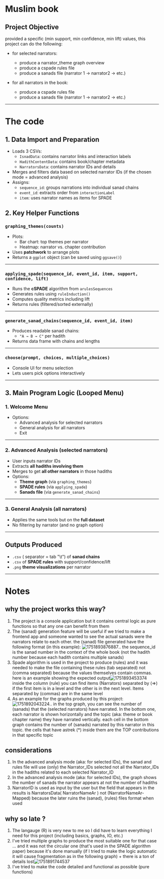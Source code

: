 # Muslim book
## **Project Objective**

provided a specific (min support, min confidence, min lift) values, this project can do the following:

* for selected narrators:

  * produce a narrator_theme graph overview
  * produce a cspade rules file
  * produce a sanads file (narrator 1 -> narrator2 -> etc.)
* for all narrators in the book:

  - produce a cspade rules file

  * produce a sanads file (narrator 1 -> narrator2 -> etc.)

---

# The code

## 1. **Data Import and Preparation**

* Loads 3 CSVs:
  * `IsnadData`: contains narrator links and interaction labels
  * `HadithContentData`: contains book/chapter metadata
  * `NarratorsData`: contains narrator IDs and details
* Merges and filters data based on selected narrator IDs (if the chosen mode = advanced analysis)
* Assigns:
  * `sequence_id`: groups narrations into individual sanad chains
  * `event_id`: extracts order from `interactionLabel`
  * `item`: uses narrator names as items for SPADE

## **2. Key Helper Functions**

### `graphing_themes(counts)`

* Plots:
  * Bar chart: top themes per narrator
  * Heatmap: narrator vs. chapter contribution
* Uses **patchwork** to arrange plots
* Returns a `ggplot` object (can be saved using `ggsave()`)

---

### `applying_spade(sequence_id, event_id, item, support, confidence, lift)`

* Runs the **cSPADE** algorithm from `arulesSequences`
* Generates rules using `ruleInduction()`
* Computes quality metrics including lift
* Returns rules (filtered/sorted externally)

---

### `generate_sanad_chains(sequence_id, event_id, item)`

* Produces readable sanad chains:
  * `"A → B → C"` per hadith
* Returns data frame with chains and lengths

---

### `choose(prompt, choices, multiple_choices)`

* Console UI for menu selection
* Lets users pick options interactively

---

## **3. Main Program Logic (Looped Menu)**

### 1. **Welcome Menu**

* Options:
  * Advanced analysis for selected narrators
  * General analysis for all narrators
  * Exit

---

### 2. **Advanced Analysis (selected narrators)**

* User inputs narrator IDs
* Extracts **all hadiths involving them**
* Merges to get **all other narrators** in those hadiths
* Options:
  * **Theme graph** (via `graphing_themes`)
  * **SPADE rules** (via `applying_spade`)
  * **Sanads file** (via `generate_sanad_chains`)

---

### 3. **General Analysis (all narrators)**

* Applies the same tools but on the **full dataset**
* No filtering by narrator (and no graph option)

---

## **Outputs Produced**

* `.csv` ( separator = tab "\\t") of **sanad chains**
* `.csv` of **SPADE rules** with support/confidence/lift
* `.png`  **theme visualizations** per narrator

---

# Notes

## why the project works this way?

1. The project is a console application but it contains central logic as pure functions so that any one can benefit from them
2. The (sanad) generation feature will be useful if we tried to make a frontend app and someone wanted to see the actual sanads were the narrators relate to each other. the (sanad) file generated have the following format (in this example): ![1751893876887](image/project_overview_1/1751893876887.png).. the sequence_id is the sanad number in the context of the whole book (not the hadith number because each hadith contains multiple sanads)
3. Spade algorithm is used in the project to produce (rules) and it was needed to make the file containing these rules (tab separated) not (comma separated) because the values themselves contain commas. here is an example showing the expected output![1751893453374](image/project_overview_1/1751893453374.png) inside the column (rule) you can find items (Narrators) separated by (=>) if the first item is in a level and the other is in the next level. Items separated by (commas) are in the same level
4. As an example for the graphs produced by this project: ![1751892043224](image/project_overview_1/1751892043224.png).. in the top graph, you can see the number of (sanads) that the (selected narrators) have narrated. In the bottom one, each narrator is shown horizontally and the topic (aka: theme or book chapter name) they have narrated vertically. each cell in the bottom graph contains the number of (sanads) narrated by this narrator in this topic. the cells that have astrek (*) inside them are the TOP contributions in that specific topic

## considerations

1. In the advanced analysis mode (aka: for selected IDs), the sanad and rules file will use (only) the Narrator_IDs selected not all the Narrator_IDs in the hadiths related to each selected Narrator_ID
2. In the advanced analysis mode (aka: for selected IDs), the graph shows the number of sanads the narrator appears at not the number of hadiths
3. NarratorID is used as input by the user but the field that appears in the results is NarratorsData( NarratorNameAr ) not (NarratorNameAr-Mapped) because the later ruins the (sanad), (rules) files format when used

## why so late ?

1. The langauge (R) is very new to me so I did have to learn everything I need for this project (including basics, graphs, IO, etc.)
2. I've tried multiple graphs to produce the most suitable one for that case ... and it was not the circular one (that's used in the SPADE algorithm paper) because it's done manually (if I tried to make the logic automatic it will cause fragmentation as in the following graph) + there is a ton of details lost![1751891744537](image/project_overview_1/1751891744537.png)
3. I've tried to make the code detailed and functional as possible (pure functions)
